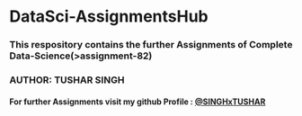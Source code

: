 # DataSci-AssignmentsHub

### This respository contains the further Assignments of Complete Data-Science(>assignment-82)
### AUTHOR: TUSHAR SINGH

#### For further Assignments visit my github Profile : <a href="https://github.com/SINGHxTUSHAR">@SINGHxTUSHAR</a>
